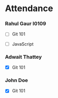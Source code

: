 # Attendance


### Rahul Gaur I0109
- [ ] Git 101 
- [ ] JavaScript


### Adwait Thattey
- [X] Git 101

### John Doe
- [X] Git 101
